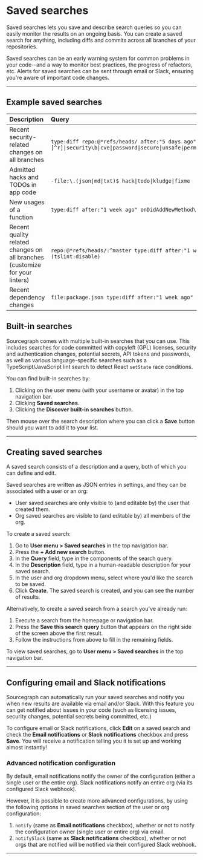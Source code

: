 # Saved searches

Saved searches lets you save and describe search queries so you can easily monitor the results on an ongoing basis. You can create a saved search for anything, including diffs and commits across all branches of your repositories.

Saved searches can be an early warning system for common problems in your code--and a way to monitor best practices, the progress of refactors, etc. Alerts for saved searches can be sent through email or Slack, ensuring you're aware of important code changes.

---

## Example saved searches

| Description                                                                 | Query                                                                                                                             |
| :-------------------------------------------------------------------------- | :-------------------------------------------------------------------------------------------------------------------------------- |
| Recent security-related changes on all branches                             | `type:diff repo:@*refs/heads/ after:"5 days ago" \b(auth[^o][^r]\|security\b\|cve\|password\|secure\|unsafe\|perms\|permissions)` |
| Admitted hacks and TODOs in app code                                        | `-file:\.(json\|md\|txt)$ hack\|todo\|kludge\|fixme`                                                                              |
| New usages of a function                                                    | `type:diff after:"1 week ago" onDidAddNewMethod\(`                                                                                |
| Recent quality related changes on all branches (customize for your linters) | `repo:@*refs/heads/:^master type:diff after:"1 week ago" (tslint:disable)`                                                        |
| Recent dependency changes                                                   | `file:package.json type:diff after:"1 week ago"`                                                                                  |

## Built-in searches

Sourcegraph comes with multiple built-in searches that you can use. This includes searches for code committed with copyleft (GPL) licenses, security and authentication changes, potential secrets, API tokens and passwords, as well as various language-specific searches such as a TypeScript/JavaScript lint search to detect React `setState` race conditions.

You can find built-in searches by:

1. Clicking on the user menu (with your username or avatar) in the top navigation bar.
1. Clicking **Saved searches**.
1. Clicking the **Discover built-in searches** button.

Then mouse over the search description where you can click a **Save** button should you want to add it to your list.

---

## Creating saved searches

A saved search consists of a description and a query, both of which you can define and edit.

Saved searches are written as JSON entries in settings, and they can be associated with a user or an org:

- User saved searches are only visible to (and editable by) the user that created them.
- Org saved searches are visible to (and editable by) all members of the org.

To create a saved search:

1.  Go to **User menu > Saved searches** in the top navigation bar.
1.  Press the **+ Add new search** button.
1.  In the **Query** field, type in the components of the search query.
1.  In the **Description** field, type in a human-readable description for your saved search.
1.  In the user and org dropdown menu, select where you'd like the search to be saved.
1.  Click **Create**. The saved search is created, and you can see the number of results.

Alternatively, to create a saved search from a search you've already run:

1.  Execute a search from the homepage or navigation bar.
1.  Press the **Save this search query** button that appears on the right side of the screen above the first result.
1.  Follow the instructions from above to fill in the remaining fields.

To view saved searches, go to **User menu > Saved searches** in the top navigation bar.

---

## Configuring email and Slack notifications

Sourcegraph can automatically run your saved searches and notify you when new results are available via email and/or Slack. With this feature you can get notified about issues in your code (such as licensing issues, security changes, potential secrets being committed, etc.)

To configure email or Slack notifications, click **Edit** on a saved search and check the **Email notifications** or **Slack notifications** checkbox and press **Save**. You will receive a notification telling you it is set up and working almost instantly!

### Advanced notification configuration

By default, email notifications notify the owner of the configuration (either a single user or the entire org). Slack notifications notify an entire org (via its configured Slack webhook).

However, it is possible to create more advanced configurations, by using the following options in saved searches section of the user or org configuration:

1.  `notify` (same as **Email notifications** checkbox), whether or not to notify the configuration owner (single user or entire org) via email.
1.  `notifySlack` (same as **Slack notifications** checkbox), whether or not orgs that are notified will be notified via their configured Slack webhook.

---
